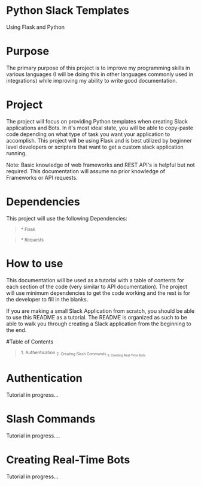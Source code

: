 # Python Slack Templates

Using Flask and Python

# Purpose


The primary purpose of this project is to improve my programming skills in various languages (I will be doing this in other languages commonly used in integrations) while improving my ability to write good documentation. 

# Project


The project will focus on providing Python templates when creating Slack applications and Bots. In it's most ideal state, you will be able to copy-paste code depending on what type of task you want your application to accomplish. This project will be using Flask and is best utilized by beginner level developers or scripters that want to get a custom slack application running. 

Note: Basic knowledge of web frameworks and REST API's is helpful but not required. This documentation will assume no prior knowledge of Frameworks or API requests.

# Dependencies


This project will use the following Dependencies:

> <sub>* Flask

> <sub>* Requests

# How to use


This documentation will be used as a tutorial with a table of contents for each section of the code (very similar to API documentation). The project will use minimum dependencies to get the code working and the rest is for the developer to fill in the blanks. 

If you are making a small Slack Application from scratch, you should be able to use this README as a tutorial. The README is organized as such to be able to walk you through creating a Slack application from the beginning to the end. 

#Table of Contents
> <sub>1. Authentication
> <sub>2. Creating Slash Commands
> <sub>3. Creating Real-Time Bots


# Authentication


Tutorial in progress...

# Slash Commands


Tutorial in progress….

# Creating Real-Time Bots


Tutorial in progress...

